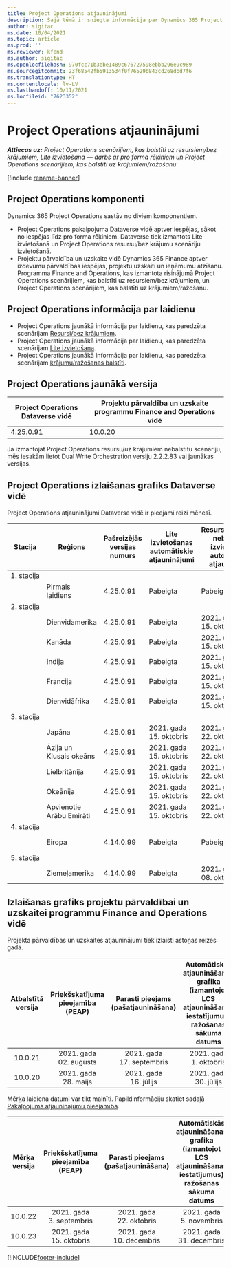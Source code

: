 ```yaml
---
title: Project Operations atjauninājumi
description: Šajā tēmā ir sniegta informācija par Dynamics 365 Project Operations izlaistajām versijām.
author: sigitac
ms.date: 10/04/2021
ms.topic: article
ms.prod: ''
ms.reviewer: kfend
ms.author: sigitac
ms.openlocfilehash: 970fcc71b3ebe1489c676727598ebbb296e9c989
ms.sourcegitcommit: 23f68542fb5913534f0f76529b843cd268dbd7f6
ms.translationtype: HT
ms.contentlocale: lv-LV
ms.lasthandoff: 10/11/2021
ms.locfileid: "7623352"
---
```

# <a name="project-operations-updates"></a>Project Operations atjauninājumi

_**Attiecas uz:** Project Operations scenārijiem, kas balstīti uz resursiem/bez krājumiem, Lite izvietošana — darbs ar pro forma rēķiniem un Project Operations scenārijiem, kas balstīti uz krājumiem/ražošanu_

[!include [rename-banner](~/includes/cc-data-platform-banner.md)]

## <a name="project-operations-components"></a>Project Operations komponenti

Dynamics 365 Project Operations sastāv no diviem komponentiem.

- Project Operations pakalpojuma Dataverse vidē aptver iespējas, sākot no iespējas līdz pro forma rēķiniem. Dataverse tiek izmantots Lite izvietošanā un Project Operations resursu/bez krājumu scenāriju izvietošanā.
- Projektu pārvaldība un uzskaite vidē Dynamics 365 Finance aptver izdevumu pārvaldības iespējas, projektu uzskaiti un ieņēmumu atzīšanu. Programma Finance and Operations, kas izmantota risinājumā Project Operations scenārijiem, kas balstīti uz resursiem/bez krājumiem, un Project Operations scenārijiem, kas balstīti uz krājumiem/ražošanu.

## <a name="project-operations-release-notes"></a>Project Operations informācija par laidienu
- Project Operations jaunākā informācija par laidienu, kas paredzēta scenārijam [Resursi/bez krājumiem](whats-new-oct-2021-resource-based.md).
- Project Operations jaunākā informācija par laidienu, kas paredzēta scenārijam [Lite izvietošana](../pro/whats-new/whats-new-oct-2021-lite.md).
- Project Operations jaunākā informācija par laidienu, kas paredzēta scenārijam [krājumu/ražošanas balstīti](../prod-pma/whats-new/whats-new-jul-2021-stocked.md).

## <a name="project-operations-latest-version"></a>Project Operations jaunākā versija

| Project Operations Dataverse vidē | Projektu pārvaldība un uzskaite programmu Finance and Operations vidē | 
| --- | --- |
| 4.25.0.91 | 10.0.20 |

Ja izmantojat Project Operations resursu/uz krājumiem nebalstītu scenāriju, mēs iesakām lietot Dual Write Orchestration versiju 2.2.2.83 vai jaunākas versijas.

## <a name="release-schedule-for-project-operations-on-dataverse-environment"></a>Project Operations izlaišanas grafiks Dataverse vidē

Project Operations atjauninājumi Dataverse vidē ir pieejami reizi mēnesī. 

| Stacija | Reģions | Pašreizējās versijas numurs | Lite izvietošanas automātiskie atjauninājumi | Resursu/krājumos nebalstītas izvietošanas automātiskie atjauninājumi | Nākamās versijas numurs | Vispārēji pieejamā nākamā versija |
|-----------|-----------------------|-----------------|--------------------|---------------------|---------------------|---------------------|
| 1. stacija |   &nbsp;              |    &nbsp;       | &nbsp;             |      &nbsp;         |      &nbsp;         |      &nbsp;         |
|   &nbsp;  | Pirmais laidiens         |  4.25.0.91      | Pabeigta           | Pabeigta            | TBD                 | 2021. gada 29. oktobris    |
| 2. stacija |   &nbsp;              |    &nbsp;       | &nbsp;             |      &nbsp;         |      &nbsp;         |      &nbsp;         |
|   &nbsp;  | Dienvidamerika         |  4.25.0.91      | Pabeigta           | 2021. gada 15. oktobris    | TBD                 | 2021. gada 29. oktobris    |
|   &nbsp;  | Kanāda                |  4.25.0.91      | Pabeigta           | 2021. gada 15. oktobris    | TBD                 | 2021. gada 29. oktobris    |
|   &nbsp;  | Indija                 |  4.25.0.91      | Pabeigta           | 2021. gada 15. oktobris    | TBD                 | 2021. gada 29. oktobris    |
|   &nbsp;  | Francija                |  4.25.0.91      | Pabeigta           | 2021. gada 15. oktobris    | TBD                 | 2021. gada 29. oktobris    |
|   &nbsp;  | Dienvidāfrika          |  4.25.0.91      | Pabeigta           | 2021. gada 15. oktobris    | TBD                 | 2021. gada 29. oktobris    |
| 3. stacija |      &nbsp;           |     &nbsp;      |     &nbsp;         |      &nbsp;         |      &nbsp;         |      &nbsp;         |
|   &nbsp;  | Japāna                 |  4.25.0.91      | 2021. gada 15. oktobris   | 2021. gada 22. oktobris    | TBD                 | 2021. gada 05. novembris   |
|   &nbsp;  | Āzija un Klusais okeāns          |  4.25.0.91      | 2021. gada 15. oktobris   | 2021. gada 22. oktobris    | TBD                 | 2021. gada 05. novembris   |
|   &nbsp;  | Lielbritānija         |  4.25.0.91      | 2021. gada 15. oktobris   | 2021. gada 22. oktobris    | TBD                 | 2021. gada 05. novembris   |
|   &nbsp;  | Okeānija               |  4.25.0.91      | 2021. gada 15. oktobris   | 2021. gada 22. oktobris    | TBD                 | 2021. gada 05. novembris   |
|   &nbsp;  | Apvienotie Arābu Emirāti  |  4.25.0.91      | 2021. gada 15. oktobris   | 2021. gada 22. oktobris    | TBD                 | 2021. gada 05. novembris   |
| 4. stacija |     &nbsp;            |     &nbsp;      |     &nbsp;         |      &nbsp;         |      &nbsp;         |      &nbsp;         |
|   &nbsp;  | Eiropa                |  4.14.0.99      | Pabeigta           | Pabeigta            | 4.25.0.91           | 2021. gada 15. oktobris    |
| 5. stacija |     &nbsp;            |     &nbsp;      |     &nbsp;         |      &nbsp;         |      &nbsp;         |      &nbsp;         |
|   &nbsp;  | Ziemeļamerika         |  4.14.0.99      | Pabeigta           | 2021. gada 08. oktobris    | 4.25.0.91           | 2021. gada 22. oktobris    |


## <a name="release-schedule-for-project-management-and-accounting-in-the-finance-and-operations-apps-environment"></a>Izlaišanas grafiks projektu pārvaldībai un uzskaitei programmu Finance and Operations vidē

Projekta pārvaldības un uzskaites atjauninājumi tiek izlaisti astoņas reizes gadā.

|Atbalstītā versija| Priekšskatījuma pieejamība (PEAP) | Parasti pieejams (pašatjaunināšana) | Automātiskās atjaunināšanas grafika (izmantojot LCS atjaunināšanas iestatījumus) ražošanas sākuma datums |   Pakalpojumu izbeigšana   |
|:---------------:|:---------------------------:|:---------------------------------:|:--------------------------------------------------------------------:|:------------------:|
|    10.0.21      |         2021. gada 02. augusts     |           2021. gada 17. septembris      |                             2021. gada 1. oktobris                          |  2021. gada 10. decembris |
|    10.0.20      |         2021. gada 28. maijs        |           2021. gada 16. jūlijs           |                             2021. gada 30. jūlijs                            |  2021. gada 22. oktobris  |

Mērķa laidiena datumi var tikt mainīti. Papildinformāciju skatiet sadaļā [Pakalpojuma atjauninājumu pieejamība](/dynamics365/fin-ops-core/fin-ops/get-started/public-preview-releases?toc=%2fdynamics365%2ffinance%2ftoc.json).

|Mērķa versija | Priekšskatījuma pieejamība (PEAP) | Parasti pieejams (pašatjaunināšana) | Automātiskās atjaunināšanas grafika (izmantojot LCS atjaunināšanas iestatījumus) ražošanas sākuma datums |   Pakalpojumu izbeigšana   |
|:---------------:|:---------------------------:|:---------------------------------:|:--------------------------------------------------------------------:|:------------------:|
|     10.0.22     |      2021. gada 3. septembris      |          2021. gada 22. oktobris         |                           2021. gada 5. novembris                           |  2022. gada 14. janvāris  |
|     10.0.23     |      2021. gada 15. oktobris       |        2021. gada 10. decembris          |                          2021. gada 31. decembris                           | 2022. gada 18. marts     |

[!INCLUDE[footer-include](../includes/footer-banner.md)]

